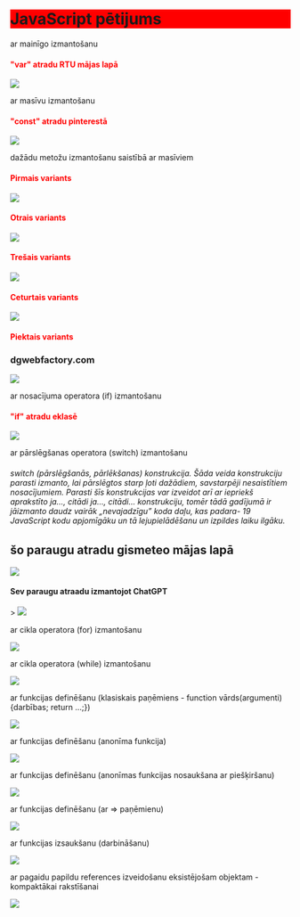 <!DOCTYPE html>
<html>
<head>

</head>
<body>

<h1 style="background-color:rgb(255, 0, 0);">JavaScript pētijums</h1>
<p>ar mainīgo izmantošanu</p>
<h4 style="color:red;">"var" atradu RTU mājas lapā</h4>
<img src="var.jpg" >

<p>ar masīvu izmantošanu</p>
<h4 style="color:red;">"const" atradu pinterestā</h4>
<img src="const.jpg">

<p>dažādu metožu izmantošanu saistībā ar masīviem</p>
<h4 style="color:red;">Pirmais variants </h4>
<img src="pirma.jpg">

<h4 style="color:red;">Otrais variants </h4>
<img src="otrais.jpg">

<h4 style="color:red;">Trešais variants </h4>
<img src="tresa.jpg">

<h4 style="color:red;">Ceturtais variants </h4>
<img src="ceturta.jpg">

<h4 style="color:red;">Piektais variants </h4>
<h3>dgwebfactory.com</h3>
<img src="piektais.jpg">

<p>ar nosacījuma operatora (if) izmantošanu</p>
<h4 style="color:red;">"if" atradu eklasē</h4>
<img src="if.jpg">

<p>ar pārslēgšanas operatora (switch) izmantošanu</p>
<h6>switch (pārslēgšanās, pārlēkšanas) konstrukcija. Šāda veida konstrukciju parasti izmanto, lai pārslēgtos starp ļoti dažādiem, savstarpēji nesaistītiem nosacījumiem. Parasti šīs konstrukcijas var izveidot arī ar iepriekš aprakstīto ja…, citādi ja…, citādi… konstrukciju, tomēr tādā gadījumā ir jāizmanto daudz vairāk „nevajadzīgu” koda daļu, kas padara- 19 JavaScript kodu apjomīgāku un tā lejupielādēšanu un izpildes laiku ilgāku.</h6>
<h2>šo paraugu atradu gismeteo mājas lapā</h2>
<img src="switch.jpg">
<h4>Sev paraugu atraadu izmantojot ChatGPT</h4>>
<img src="switch paraugs.jpg">

<p>ar cikla operatora (for) izmantošanu</p>
<img src="Cikla operators (for).jpg">

<p>ar cikla operatora (while) izmantošanu</p>
<img src="Cikla operators (while).jpg">

<p>ar funkcijas definēšanu (klasiskais paņēmiens - function vārds(argumenti) {darbības; return ...;})</p>
<img src="Funkcijas definēšana (klasiskais paņēmiens).jpg">

<p>ar funkcijas definēšanu (anonīma funkcija)</p>
<img src="Funkcijas definēšana (anonīma funkcija).jpg">

<p>ar funkcijas definēšanu (anonīmas funkcijas nosaukšana ar piešķiršanu)</p>
<img src="Funkcijas definēšana (anonīmas funkcijas nosaukšana ar piešķiršanu).jpg">

<p>ar funkcijas definēšanu (ar => paņēmienu)</p>
<img src="Funkcijas definēšana (ar  paņēmienu).jpg">

<p>ar funkcijas izsaukšanu (darbināšanu)</p>
<img src="Funkcijas izsaukšana (darbināšana).jpg">

<p>ar pagaidu papildu references izveidošanu eksistējošam objektam - kompaktākai rakstīšanai </p>
<img src="kompaktākai rakstīšanai.jpg">

</body>
</html>